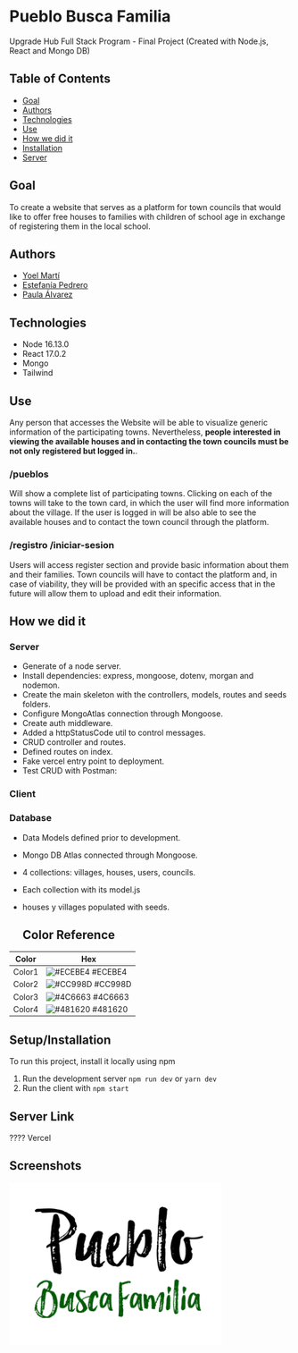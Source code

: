 # Pueblo Busca Familia 
Upgrade Hub Full Stack Program - Final Project (Created with Node.js, React and Mongo DB)

## Table of Contents
* [Goal](##Goal)
* [Authors](#Authors)
* [Technologies](#Technologies)
* [Use](#Use)
* [How we did it](#How-we-did-it)
* [Installation](#Setup/Installation)
* [Server](#Server-Link)

## Goal
To create a website that serves as a platform for town councils that would like to offer free houses to families with children of school age in exchange of registering them in the local school.

## Authors

- [Yoel Martí](https://github.com/yoelmarti)
- [Estefanía Pedrero ](https://github.com/Estef108)
- [Paula Álvarez](https://github.com/Paulaalpe)

## Technologies
- Node 16.13.0
- React 17.0.2
- Mongo
- Tailwind
## Use
Any person that accesses the Website will be able to visualize generic information of the participating towns. Nevertheless, **people interested in viewing the available houses and in contacting the town councils must be not only registered but logged in.**.
### /pueblos
Will show a complete list of participating towns. Clicking on each of the towns will take to the town card, in which the user will find more information about the village. If the user is logged in will be also able to see the available houses and to contact the town council through the platform.
### /registro /iniciar-sesion
Users will access register section and provide basic information about them and their families. 
Town councils will have to contact the platform and, in case of viability, they will be provided with an specific access that in the future will allow them to upload and edit their information.

## How we did it
### Server
- Generate of a node server.
- Install dependencies: express, mongoose, dotenv, morgan and nodemon.
- Create the main skeleton with the controllers, models, routes and seeds folders.
- Configure MongoAtlas connection through Mongoose.
- Create auth middleware.
- Added a httpStatusCode util to control messages.
- CRUD controller and routes.
- Defined routes on index.
- Fake vercel entry point to deployment.
- Test CRUD with Postman:
### Client


### Database
- Data Models defined prior to development.
- Mongo DB Atlas connected through Mongoose.
- 4 collections: villages, houses, users, councils.
- Each collection with its model.js
- houses y villages populated with seeds.

    ## Color Reference

| Color             | Hex                                                                |
| ----------------- | ------------------------------------------------------------------ |
| Color1 | ![#ECEBE4](https://via.placeholder.com/10/ECEBE4?text=+) #ECEBE4 |
| Color2 | ![#CC998D](https://via.placeholder.com/10/CC998D?text=+) #CC998D |
| Color3 | ![#4C6663](https://via.placeholder.com/10/4C6663?text=+) #4C6663 |
| Color4 | ![#481620](https://via.placeholder.com/10/481620?text=+) #481620 |

## Setup/Installation
To run this project, install it locally using npm
1. Run the development server  `npm run dev` or `yarn dev`
2. Run the client with  `npm start`

## Server Link
???? Vercel

## Screenshots

<img src="./assets/logo.png" alt="Logo">

